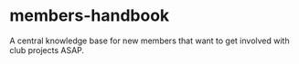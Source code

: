 # members-handbook
A central knowledge base for new members that want to get involved with club projects ASAP.
